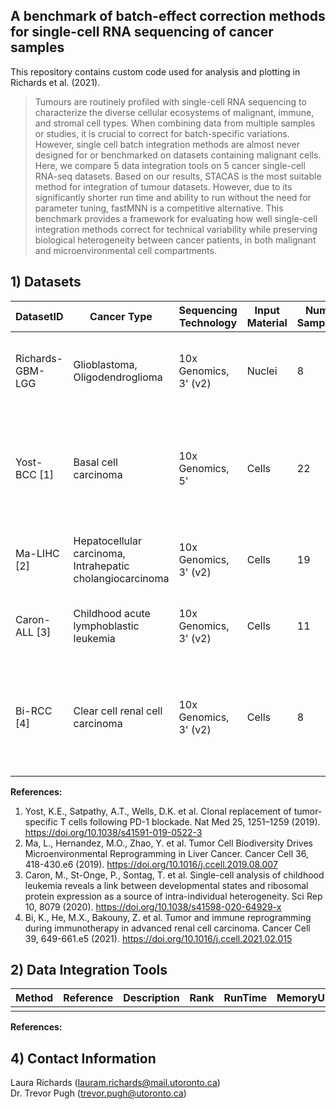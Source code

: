 ## A benchmark of batch-effect correction methods for single-cell RNA sequencing of cancer samples

This repository contains custom code used for analysis and plotting in Richards et al. (2021).

> Tumours are routinely profiled with single-cell RNA sequencing to characterize the diverse cellular ecosystems of malignant, immune, and stromal cell types.  When combining data from multiple samples or studies, it is crucial to correct for batch-specific variations. However, single cell batch integration methods are almost never designed for or benchmarked on datasets containing malignant cells. Here, we compare 5 data integration tools on 5 cancer single-cell RNA-seq datasets. Based on our results, STACAS is the most suitable method for integration of tumour datasets. However, due to its significantly shorter run time and ability to run without the need for parameter tuning, fastMNN is a competitive alternative. This benchmark provides a framework for evaluating how well single-cell integration methods correct for technical variability while preserving biological heterogeneity between cancer patients, in both malignant and microenvironmental cell compartments. 


###
###
###
##
## 1) Datasets

| DatasetID | Cancer Type  | Sequencing Technology | Input Material | Num. Samples  | Num. Patients | Num. Cells | Cell Types | Data Download |
|-----------|-------------|----------------------|---------------|---------------|---------------|------------|-----------|------|
| Richards-GBM-LGG | Glioblastoma,<br />Oligodendroglioma | 10x Genomics, 3' (v2) | Nuclei | 8 | 3 | 35,549 | Malignant, Astrocytes, Oligodendrocytes, Neurons, Tcells, Myeloid, Vascular cells | NA |
| Yost-BCC [1] | Basal cell carcinoma | 10x Genomics, 5' | Cells | 22 | 11 | 53,030 | B_cells, CAFs, T_cells, DCs, Endothelial, Macrophages, Malignant, Melanocytes, Myofibroblasts, NK_cells, pDCs, Plasma_cells | [GSE123813](https://www.ncbi.nlm.nih.gov/geo/query/acc.cgi?acc=GSE123813) |
| Ma-LIHC [2] | Hepatocellular carcinoma,<br />Intrahepatic cholangiocarcinoma | 10x Genomics, 3' (v2) | Cells | 19 | 19 | 9,752 | B_cells, CAFs, HPCs, Malignant, T_cells, Macrophages, Endothelial | [GSE125449](https://www.ncbi.nlm.nih.gov/geo/query/acc.cgi?acc=GSE125449) |
| Caron-ALL [3] | Childhood acute lymphoblastic leukemia | 10x Genomics, 3' (v2) | Cells | 11 | 11 | 38,827 | Malignant, T_cells, Erythrocytes, B_cells, NK_cells, Macrophages | [GSE132509](https://www.ncbi.nlm.nih.gov/geo/query/acc.cgi?acc=GSE132509) |
| Bi-RCC [4] | Clear cell renal cell carcinoma | 10x Genomics, 3' (v2) | Cells | 8 | 8 | 34,048 | T_cells, Macrophages, NK_cells, Malignant, Endothelial, B_cells, DCs, Mast_cells, Plasma_cells, Fibroblast | [Broad Single Cell Portal: SCP1288](https://singlecell.broadinstitute.org/single_cell/study/SCP1288/tumor-and-immune-reprogramming-during-immunotherapy-in-advanced-renal-cell-carcinoma) |

**References:**  
1. Yost, K.E., Satpathy, A.T., Wells, D.K. et al. Clonal replacement of tumor-specific T cells following PD-1 blockade. Nat Med 25, 1251–1259 (2019). https://doi.org/10.1038/s41591-019-0522-3
2. Ma, L., Hernandez, M.O., Zhao, Y. et al. Tumor Cell Biodiversity Drives Microenvironmental Reprogramming in Liver Cancer. Cancer Cell 36, 418-430.e6 (2019). https://doi.org/10.1016/j.ccell.2019.08.007
3. Caron, M., St-Onge, P., Sontag, T. et al. Single-cell analysis of childhood leukemia reveals a link between developmental states and ribosomal protein expression as a source of intra-individual heterogeneity. Sci Rep 10, 8079 (2020). https://doi.org/10.1038/s41598-020-64929-x
4. Bi, K., He, M.X., Bakouny, Z. et al. Tumor and immune reprogramming during immunotherapy in advanced renal cell carcinoma. Cancer Cell 39, 649-661.e5 (2021). https://doi.org/10.1016/j.ccell.2021.02.015


##
## 2) Data Integration Tools

| Method | Reference | Description | Rank | RunTime | MemoryUsage |
|--------|-----------|-------------|------|---------|-------------|
|        |           |             |      |         |             |

**References:**

 
###     
##     
## 4) Contact Information
Laura Richards (lauram.richards@mail.utoronto.ca)  
Dr. Trevor Pugh (trevor.pugh@utoronto.ca)  
